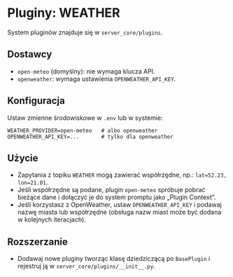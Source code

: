 # Pluginy: WEATHER

System pluginów znajduje się w `server_core/plugins`.

## Dostawcy

- `open-meteo` (domyślny): nie wymaga klucza API.
- `openweather`: wymaga ustawienia `OPENWEATHER_API_KEY`.

## Konfiguracja

Ustaw zmienne środowiskowe w `.env` lub w systemie:

```
WEATHER_PROVIDER=open-meteo   # albo openweather
OPENWEATHER_API_KEY=...       # tylko dla openweather
```

## Użycie

- Zapytania z topiku `WEATHER` mogą zawierać współrzędne, np.: `lat=52.23, lon=21.01`.
- Jeśli współrzędne są podane, plugin `open-meteo` spróbuje pobrać bieżące dane i dołączyć je do system promptu jako „Plugin Context”.
- Jeśli korzystasz z OpenWeather, ustaw `OPENWEATHER_API_KEY` i podawaj nazwę miasta lub współrzędne (obsługa nazw miast może być dodana w kolejnych iteracjach).

## Rozszerzanie

- Dodawaj nowe pluginy tworząc klasę dziedziczącą po `BasePlugin` i rejestruj ją w `server_core/plugins/__init__.py`.

